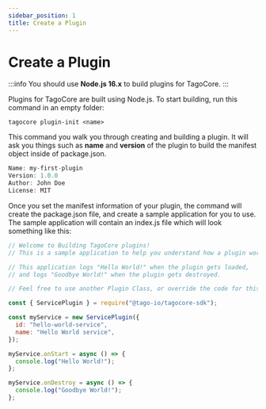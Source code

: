 ```yaml
---
sidebar_position: 1
title: Create a Plugin
---
```


# Create a Plugin

:::info
You should use **Node.js 16.x** to build plugins for TagoCore.
:::

Plugins for TagoCore are built using Node.js. To start building, run this command in an empty folder:

```shell
tagocore plugin-init <name>
```

This command you walk you through creating and building a plugin. It will ask you things such as **name** and **version** of the plugin to build the manifest object inside of package.json.

```js
Name: my-first-plugin
Version: 1.0.0
Author: John Doe
License: MIT
```

Once you set the manifest information of your plugin, the command will create the package.json file, and create a sample application for you to use.
The sample application will contain an index.js file which will look something like this:

```js
// Welcome to Building TagoCore plugins!
// This is a sample application to help you understand how a plugin works.

// This application logs "Hello World!" when the plugin gets loaded,
// and logs "Goodbye World!" when the plugin gets destroyed.

// Feel free to use another Plugin Class, or override the code for this one.

const { ServicePlugin } = require("@tago-io/tagocore-sdk");

const myService = new ServicePlugin({
  id: "hello-world-service",
  name: "Hello World service",
});

myService.onStart = async () => {
  console.log("Hello World!");
};

myService.onDestroy = async () => {
  console.log("Goodbye World!");
};
```

<!-- To understand more about how to customize your plugin, check out [Plugin Classes](/docs/guides/create-plugin). -->
